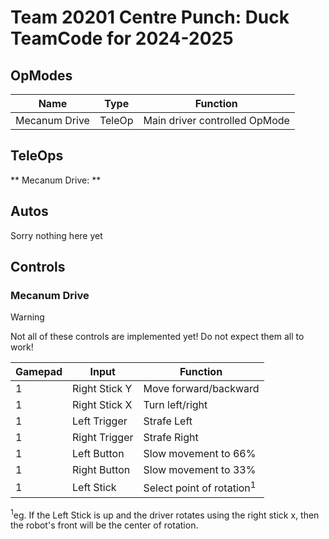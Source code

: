 # Team 20201 Centre Punch: Duck TeamCode for 2024-2025

## OpModes
| Name          | Type   | Function                      |
|---------------|--------|-------------------------------|
| Mecanum Drive | TeleOp | Main driver controlled OpMode |

## TeleOps
** Mecanum Drive: **

## Autos
Sorry nothing here yet

## Controls
### Mecanum Drive
> [!WARNING]
> Not all of these controls are implemented yet! Do not expect them all to work!

| Gamepad | Input         | Function                             |
|---------|---------------|--------------------------------------|
| 1       | Right Stick Y | Move forward/backward                |
| 1       | Right Stick X | Turn left/right                      |
| 1       | Left Trigger  | Strafe Left                          |
| 1       | Right Trigger | Strafe Right                         |
| 1       | Left Button   | Slow movement to 66%                 |
| 1       | Right Button  | Slow movement to 33%                 |
| 1       | Left Stick    | Select point of rotation<sup>1</sup> |

<sup>1</sup>eg. If the Left Stick is up and the driver rotates using the right stick x, then the robot's front will be the center of rotation.
